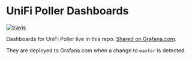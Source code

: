 # UniFi Poller Dashboards

[![travis](https://badgen.net/travis/unifi-poller/dashboards?icon=travis&label=build "Travis Build")](https://travis-ci.org/unifi-poller/dashboards)

Dashboards for UniFi Poller live in this repo.
[Shared on Grafana.com](https://grafana.com/grafana/dashboards?search=unifi-poller).

They are deployed to Grafana.com when a change to `master` is detected.
